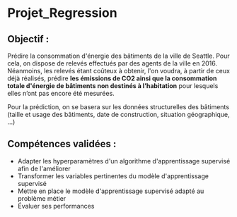 # Projet_Regression

## Objectif : 

Prédire la consommation d'énergie des bâtiments de la ville de Seattle. Pour cela, on dispose de relevés effectués par des agents de la ville en 2016.
Néanmoins, les relevés étant coûteux à obtenir, l'on voudra, à partir de ceux déjà réalisés, prédire **les émissions de CO2 ainsi que la consommation totale d'énergie de bâtiments non destinés à l’habitation** pour lesquels elles n’ont pas encore été mesurées.

Pour la prédiction, on se basera sur les données structurelles des bâtiments (taille et usage des bâtiments, date de construction, situation géographique, ...)

## Compétences validées :

* Adapter les hyperparamètres d'un algorithme d'apprentissage supervisé afin de l'améliorer
* Transformer les variables pertinentes du modèle d'apprentissage supervisé
* Mettre en place le modèle d'apprentissage supervisé adapté au problème métier
* Évaluer ses performances 
